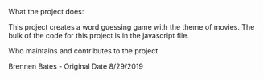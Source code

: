 
What the project does:

This project creates a word guessing game with the theme of movies. The bulk of the code for this project is in the javascript file.

Who maintains and contributes to the project

Brennen Bates - Original Date 8/29/2019
